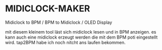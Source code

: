 # MIDICLOCK-MAKER
Midiclock to BPM / BPM to Midiclock / OLED Display

mit diesem kleinem tool läst sich midiclock lesen und in BPM anzeigen. 
es kann auch eine midiclock erzeugt werden die mit dem BPM poti eingestellt wird.
tap2BPM habe ich noch nitcht ans laufen bekommen.

